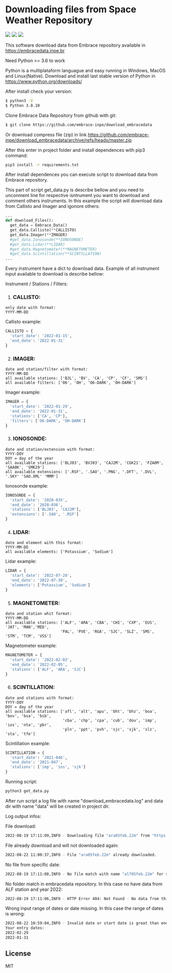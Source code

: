 # Downloading files from Space Weather Repository
[![](https://img.shields.io/badge/python-3-blue.svg)](https://www.python.org/)
[![](https://img.shields.io/badge/Version-1.0-yellow.svg)](https://github.com/embrace-inpe/download_embracedata)
[![](https://img.shields.io/badge/INPE-EMBRACE-orange.svg)](http://www2.inpe.br/climaespacial/portal/pt/)

This software download data from Embrace repository available in https://embracedata.inpe.br

Need Python >= 3.6 to work

Python is a multiplataform languague and easy running in Windows, MacOS and Linux(Native).
Download and install last stable version of Python in https://www.python.org/downloads/

After install check your version:
```sh
$ python3 -V
$ Python 3.8.10
```

Clone Embrace Data Repository from github with git:
```sh
$ git clone https://github.com/embrace-inpe/download_embracedata
```
Or download compress file (zip) in link https://github.com/embrace-inpe/download_embracedata/archive/refs/heads/master.zip

After this enter in project folder and install dependences with pip3 command:
```sh
pip3 install -r requirements.txt
```
After install dependences you can execute script to download data from Embrace repository.

This part of script get_data.py is describe bellow and you need to unconment line for respective isntrument you want to download and comment others instruments.
In this example the script will download data from Callisto and Imager and igonore others:

```python
...
def download_Files():
  get_data = Embrace_Data()
  get_data.Callisto(**CALLISTO)
  get_data.Imager(**IMAGER)
  #get_data.Ionosonde(**IONOSONDE)
  #get_data.Lidar(**LIDAR)
  #get_data.Magnetometer(**MAGNETOMETER)
  #get_data.Scintillation(**SCINTILLATION)
...
```

Every instrument have a dict to download data. Example of all instrument input available to download is describe bellow:

Instrument / Stations / Filters:

1. ### CALLISTO:
```text
only date with format:
YYYY-MM-DD
```
Callisto example:
```python
CALLISTO = { 
  'start_date': '2022-01-15',
  'end_date': '2022-01-31'
}
```
2. ### IMAGER:
```text
date and station/filter with format:
YYYY-MM-DD
all available stations: ['BJL', 'BV', 'CA', 'CP', 'CF', 'SMS']
all available filters: ['O6', 'OH', 'O6-DARK', 'OH-DARK']
```
Imager example:
```python
IMAGER = {
  'start_date': '2022-01-29',
  'end_date': '2022-01-31',
  'stations': ['CA', 'CP'],
  'filters': ['O6-DARK', 'OH-DARK']
}
```
3. ### IONOSONDE:
```text
date and station/extension with format:
YYYY-DOY
DOY = day of the year
all available stations: ['BLJ03', 'BVJ03', 'CAJ2M', 'CGK21', 'FZA0M', 'SAA0K', 'SMK29']
all available extensions: ['.RSF', '.SAO', '.PNG', '.DFT', '.DVL', '.SKY' 'SAO.XML' 'MMM']
```
Ionosonde example:
```python
IONOSONDE = {
  'start_date': '2020-035',
  'end_date': '2020-036',
  'stations': ['BLJ03', 'CAJ2M'],
  'extensions': ['.SAO', '.RSF']
}
```
4. ### LIDAR:
```text
date and element with this format:
YYYY-MM-DD
all available elements: ['Potassium', 'Sodium']
```
Lidar example:
```python
LIDAR = {
  'start_date': '2022-07-28',
  'end_date': '2022-07-30',
  'elements': ['Potassium', 'Sodium']
}
```
5. ### MAGNETOMETER:
```text
date and station whit format:
YYYY-MM-DD
all available stations: ['ALF', 'ARA', 'CBA', 'CHI', 'CXP', 'EUS', 'JAT', 'MAN','MED',
                        'PAL', 'PVE', 'RGA', 'SJC', 'SLZ', 'SMS', 'STM', 'TCM', 'VSS']
```
Magnetometer example:
```python
MAGNETOMETER = {
  'start_date': '2022-02-03',
  'end_date': '2022-02-05',
  'stations': ['ALF', 'ARA', 'SJC']
}
```
6. ### SCINTILLATION:
```text
date and stations with format:
YYYY-DOY
DOY = day of the year
all available stations: ['afl', 'alt', 'apu', 'bht', 'bhz', 'boa', 'bov', 'bsa', 'bsb',
                         'cba', 'chp', 'cpa', 'cub', 'dou', 'imp', 'ios', 'nta', 'pbr',
                         'pln', 'ppt', 'pvh', 'sjc', 'sjk', 'slz', 'sta', 'tfe']
```
Scintillation example:
```python
SCINTILLATION = {
  'start_date': '2021-046',
  'end_date': '2021-047',
  'stations': ['imp', 'ios', 'sjk']
}
```
Running script:
```sh
python3 get_data.py
```
After run script a log file with name "download_embracedata.log" and data dir with name "data" will be created in project dir.

Log output infos:

File download:
```sh
2022-08-19 17:11:09,INFO - Downloading file "ara03feb.22m" from "https://embracedata.inpe.br/magnetometer/ARA/2022/"
```
File already download and will not downloaded again:
```sh
2022-08-22 11:00:37,INFO - File "ara05feb.22m" already downloaded.
```
No file from specific date:
```sh
2022-08-19 17:11:08,INFO - No file match with name "alf05feb.22m" for stn/date "https://embracedata.inpe.br/magnetometer/ALF/2022/"
```
No folder match in embracedata repository. In this case no have data from ALF station and year 2022:
```sh
2022-08-19 17:11:06,INFO - HTTP Error 404: Not Found - No data from this date or invalid input stn/date: "https://embracedata.inpe.br/magnetometer/ALF/2022/"
```
Wrong input range of dates or date missing. In this case the range of dates is wrong:
```sh
2022-08-22 10:59:04,INFO - Invalid date or start date is great than end date.
Your entry dates:
2022-02-29
2022-01-31
```
## License

MIT
